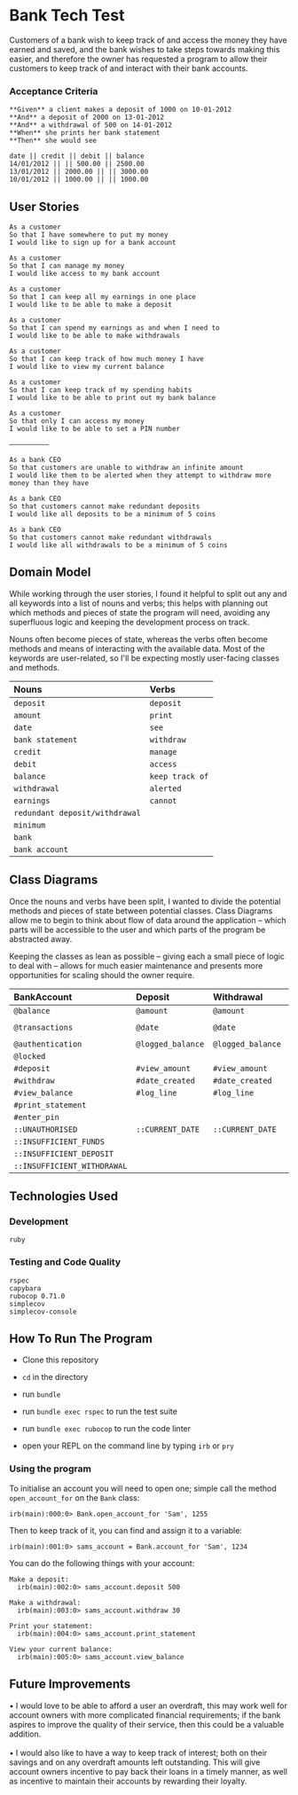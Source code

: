 # Bank Tech Test

Customers of a bank wish to keep track of and access the money they have earned and saved, and the bank wishes to take steps towards making this easier, and therefore the owner has requested a program to allow their customers to keep track of and interact with their bank accounts.

### Acceptance Criteria

```
**Given** a client makes a deposit of 1000 on 10-01-2012  
**And** a deposit of 2000 on 13-01-2012  
**And** a withdrawal of 500 on 14-01-2012  
**When** she prints her bank statement  
**Then** she would see

date || credit || debit || balance
14/01/2012 || || 500.00 || 2500.00
13/01/2012 || 2000.00 || || 3000.00
10/01/2012 || 1000.00 || || 1000.00
```

## User Stories

```
As a customer
So that I have somewhere to put my money
I would like to sign up for a bank account

As a customer
So that I can manage my money
I would like access to my bank account

As a customer
So that I can keep all my earnings in one place
I would like to be able to make a deposit

As a customer
So that I can spend my earnings as and when I need to
I would like to be able to make withdrawals

As a customer
So that I can keep track of how much money I have
I would like to view my current balance

As a customer
So that I can keep track of my spending habits
I would like to be able to print out my bank balance

As a customer
So that only I can access my money
I would like to be able to set a PIN number

––––––––––

As a bank CEO
So that customers are unable to withdraw an infinite amount
I would like them to be alerted when they attempt to withdraw more money than they have

As a bank CEO
So that customers cannot make redundant deposits
I would like all deposits to be a minimum of 5 coins

As a bank CEO
So that customers cannot make redundant withdrawals
I would like all withdrawals to be a minimum of 5 coins
```

## Domain Model

While working through the user stories, I found it helpful to split out any and all keywords into a list of nouns and verbs; this helps with planning out which methods and pieces of state the program will need, avoiding any superfluous logic and keeping the development process on track.  

Nouns often become pieces of state, whereas the verbs often become methods and means of interacting with the available data.  Most of the keywords are user-related, so I'll be expecting mostly user-facing classes and methods.

| Nouns         | Verbs         |
| :------------ |:--------------|
| `deposit`      | `deposit` |
| `amount`      | `print` |
| `date` | `see` |
| `bank statement` | `withdraw` |
| `credit` | `manage` |
| `debit` | `access` |
| `balance` | `keep track of` |
| `withdrawal` | `alerted` |
|  `earnings` | `cannot` |
| `redundant deposit/withdrawal` | |
| `minimum` | |
| `bank` | |
| `bank account` | |

## Class Diagrams

Once the nouns and verbs have been split, I wanted to divide the potential methods and pieces of state between potential classes.  Class Diagrams allow me to begin to think about flow of data around the application – which parts will be accessible to the user and which parts of the program be abstracted away.  

Keeping the classes as lean as possible – giving each a small piece of logic to deal with – allows for much easier maintenance and presents more opportunities for scaling should the owner require.


| BankAccount                 | Deposit           | Withdrawal        | Transactions         | Bank                                      | Authentication |
| :-------------------------- | :---------------- | :---------------- | :-----------------   | :---------------------------------------- | :---- |
| `@balance`                  | `@amount`         | `@amount`         | `@transactions`      | `@bank_accounts`                          | `@pin_number`  |
| `@transactions`             | `@date`           | `@date`           |                      | `@account (tracked-account)`              |                |
| `@authentication`           | `@logged_balance` | `@logged_balance` |                      |                                           |                |
| `@locked`                   |                   |                   |                      |                                           |                |
| `#deposit`                  | `#view_amount`    | `#view_amount`    | `#log_data`          | `#self.open_account_for`                  | `#verify`      |
| `#withdraw`                 | `#date_created`   | `#date_created`   |                      | `#self.account_for`                       |                |
| `#view_balance`             | `#log_line`       | `#log_line`       |                      |                                           |                |
| `#print_statement`          |                   |                   |                      |                                           |                |
| `#enter_pin`                |                   |                   |                      |                                           |                |
| `::UNAUTHORISED`            | `::CURRENT_DATE`  | `::CURRENT_DATE`  |                      | `::NON_EXISTENT_ACCOUNT`                  |                |
| `::INSUFFICIENT_FUNDS`      |                   |                   |                      |                                           |                |
| `::INSUFFICIENT_DEPOSIT`    |                   |                   |                      |                                           |                |
| `::INSUFFICIENT_WITHDRAWAL` |                   |                   |                      |                                           |                |

## Technologies Used

### Development

```
ruby
```

### Testing and Code Quality

```
rspec
capybara
rubocop 0.71.0
simplecov
simplecov-console
```

## How To Run The Program

- Clone this repository
- `cd` in the directory
- run `bundle`
- run `bundle exec rspec` to run the test suite
- run `bundle exec rubocop` to run the code linter

- open your REPL on the command line by typing `irb` or `pry`

### Using the program

To initialise an account you will need to open one; simple call the method `open_account_for` on the `Bank` class:
```
irb(main):000:0> Bank.open_account_for 'Sam', 1255
```
Then to keep track of it, you can find and assign it to a variable:
```
irb(main):001:0> sams_account = Bank.account_for 'Sam', 1234
```

You can do the following things with your account:
```
Make a deposit:
  irb(main):002:0> sams_account.deposit 500

Make a withdrawal:
  irb(main):003:0> sams_account.withdraw 30

Print your statement:
  irb(main):004:0> sams_account.print_statement

View your current balance:
  irb(main):005:0> sams_account.view_balance
```

## Future Improvements

• I would love to be able to afford a user an overdraft, this may work well for account owners with more complicated financial requirements; if the bank aspires to improve the quality of their service, then this could be a valuable addition.<br/><br/>
• I would also like to have a way to keep track of interest; both on their savings and on any overdraft amounts left outstanding. This will give account owners incentive to pay back their loans in a timely manner, as well as incentive to maintain their accounts by rewarding their loyalty.
